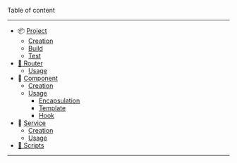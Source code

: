 Table of content
___

* 📦 [Project](./📦-Project)
   * [Creation](./📦-Creation)
   * [Build](./📦-Build)
   * [Test](./📦-Test)
* [🚦 Router](./🚦-Router)
    * [Usage](./🚦-Router-usage)
* 🍰 [Component](./🍰-Component)
    * [Creation](./🍰-Component-creation)
    * [Usage](./🍰-Component-usage)
        * [Encapsulation](./🍰-Component-child)
        * [Template](./🍰-Component-template)
        * [Hook](./🍰-Component-hook)
* 💫 [Service](./💫-Service)
    * [Creation](./💫-Service-creation)
    * [Usage](./💫-Service-usage)
* [📜 Scripts](./📜-Scripts)

___